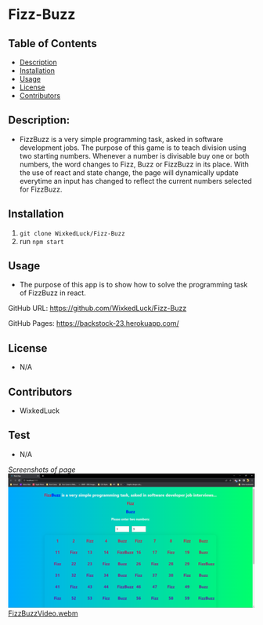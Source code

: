 # Fizz-Buzz

## Table of Contents

- [Description](#description)
- [Installation](#installation)
- [Usage](#usage)
- [License](#license)
- [Contributors](#Contributors)

## Description:

- FizzBuzz is a very simple programming task, asked in software development jobs. The purpose of this game is to teach division using two starting numbers. Whenever a number is divisable buy one or both numbers, the word changes to Fizz, Buzz or FizzBuzz in its place. With the use of react and state change, the page will dynamically update everytime an input has changed to reflect the current numbers selected for FizzBuzz. 

## Installation

1. `git clone WixkedLuck/Fizz-Buzz`
2. run `npm start`

## Usage

- The purpose of this app is to show how to solve the programming task of FizzBuzz in react. 

GitHub URL: https://github.com/WixkedLuck/Fizz-Buzz

GitHub Pages: https://backstock-23.herokuapp.com/

## License

- N/A<br/>

## Contributors

- WixkedLuck


## Test
- N/A <br/>

_Screenshots of page_
![FizzBuzz](./my-app/public/images/FizzBuzz.PNG)
[FizzBuzzVideo.webm](https://user-images.githubusercontent.com/91163168/197347996-a1270160-fb73-4adb-8d7e-cbfff41057df.webm)

